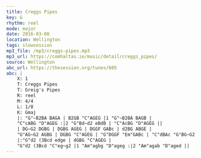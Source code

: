 ```yaml
---
title: Creggs Pipes
key: G
rhythm: reel
mode: major
date: 2016-03-08
location: Wellington
tags: slowsession 
mp3_file: /mp3/creggs-pipes.mp3
mp3_url: https://comhaltas.ie/music/detail/creggs_pipes/
source: Wellington
abc_url: https://thesession.org/tunes/605
abc: |
    X: 1
    T: Creggs Pipes
    T: Greig's Pipes
    R: reel
    M: 4/4
    L: 1/8
    K: Gmaj
    |: "G"~B2BA BAGA | B2GB "C"AGEG |1 "G"~B2BA BAGB |
    "C"cABG "D"AGEG :|2 "G"Bd~d2 eBdB | "C"AcBG "D"AGEG ||
    | DG~G2 DGBG | DGBG AGEG | DGGF GABc | d2BG ABGE |
    "G"AG~G2 AGBG | DGBG "C"AGEG | "G"DGGF "Em"GABc | "C"dBAc "G"BG~G2 ||
    |:"G"d2 (3Bcd edge | dGBG "C"AGEG |
    "G"d2 (3Bcd "C"eg~g2 |1 "Am"agbg "D"ageg :|2 "Am"agab "D"aged ||
---
```

